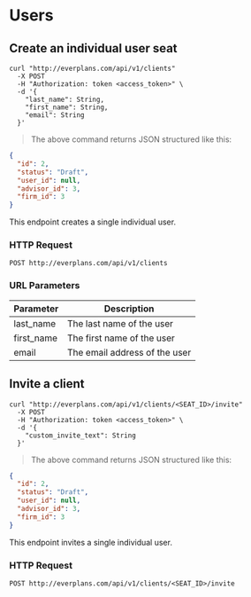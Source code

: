 # Users

## Create an individual user seat

```shell
curl "http://everplans.com/api/v1/clients"
  -X POST
  -H "Authorization: token <access_token>" \
  -d '{
    "last_name": String,
    "first_name": String,
    "email": String
  }'
```
> The above command returns JSON structured like this:

```json
{
  "id": 2,
  "status": "Draft",
  "user_id": null,
  "advisor_id": 3,
  "firm_id": 3
}
```

This endpoint creates a single individual user.

### HTTP Request

`POST http://everplans.com/api/v1/clients`

### URL Parameters

Parameter | Description
--------- | -----------
last_name | The last name of the user
first_name | The first name of the user
email | The email address of the user


## Invite a client

```shell
curl "http://everplans.com/api/v1/clients/<SEAT_ID>/invite"
  -X POST
  -H "Authorization: token <access_token>" \
  -d '{
    "custom_invite_text": String
  }'
```
> The above command returns JSON structured like this:

```json
{
  "id": 2,
  "status": "Draft",
  "user_id": null,
  "advisor_id": 3,
  "firm_id": 3
}
```

This endpoint invites a single individual user.

### HTTP Request

`POST http://everplans.com/api/v1/clients/<SEAT_ID>/invite`
